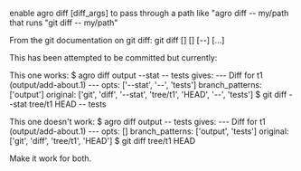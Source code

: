 enable agro diff [diff_args] to pass through a path like "agro diff -- my/path that runs "git diff -- my/path"

From the git documentation on git diff:
git diff [<options>] [<commit>] [--] [<path>...]

This has been attempted to be committed but currently:

This one works:
$ agro diff output --stat -- tests
gives:
--- Diff for t1 (output/add-about.1) ---
opts: ['--stat', '--', 'tests']
branch_patterns: ['output']
original: ['git', 'diff', '--stat', 'tree/t1', 'HEAD', '--', 'tests']
$ git diff --stat tree/t1 HEAD -- tests

This one doesn't work:
$ agro diff output  -- tests
gives:
--- Diff for t1 (output/add-about.1) ---
opts: []
branch_patterns: ['output', 'tests']
original: ['git', 'diff', 'tree/t1', 'HEAD']
$ git diff tree/t1 HEAD

Make it work for both.